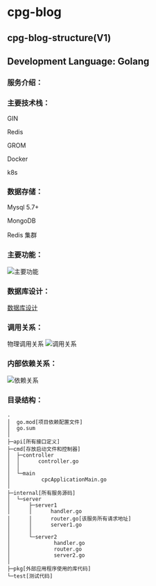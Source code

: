 # cpg-blog
## cpg-blog-structure(V1)

## Development Language: Golang

### 服务介绍：

### 主要技术栈：

GIN

Redis

GROM

Docker

k8s

### 数据存储：

Mysql 5.7+

MongoDB

Redis 集群

### 主要功能：
![主要功能](https://cpg-innovate.atlassian.net/4e8d9825-b899-4ce9-bc78-57ab0f893947#media-blob-url=true&id=033a884f-eb6a-4be9-a12e-6cc063432006&collection=&contextId=10148&mimeType=image%2Fpng&name=image-20210801-094252.png&size=56879&width=518&height=570)

### 数据库设计：
[数据库设计](https://cpg-innovate.atlassian.net/browse/CPGI-124)

### 调用关系：

物理调用关系
![调用关系](blob:https://cpg-innovate.atlassian.net/e806e6fe-ea8e-46d9-b67e-7e261b85778a#media-blob-url=true&id=d95c4d64-837e-4831-9f5a-25913b269b8e&collection=&contextId=10148&mimeType=image%2Fpng&name=image-20210801-101611.png&size=46965&width=499&height=538)

### 内部依赖关系：
![依赖关系](blob:https://cpg-innovate.atlassian.net/f18ce653-fa6b-4122-8ae6-8c7bfc5b0431#media-blob-url=true&id=daab0f94-1d0a-4175-a0e4-5183da035329&collection=&contextId=10148&mimeType=image%2Fpng&name=image-20210801-102459.png&size=31181&width=375&height=505)

### 目录结构：
```
.
│  go.mod[项目依赖配置文件]
│  go.sum
│      
├─api[所有接口定义]
├─cmd[存放启动文件和控制器]
│  ├─controller
│  │      controller.go
│  │      
│  └─main
│          cpcApplicationMain.go
│          
├─internal[所有服务源码]
│  └─server
│      ├─server1
│      │      handler.go
│      │      router.go[该服务所有请求地址]
│      │      server1.go
│      │      
│      └─server2
│              handler.go
│              router.go
│              server2.go
│              
├─pkg[外部应用程序使用的库代码]
└─test[测试代码]
```
